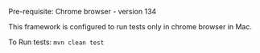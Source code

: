 Pre-requisite:
Chrome browser - version 134

This framework is configured to run tests only in chrome browser in Mac.

To Run tests:
`mvn clean test`
